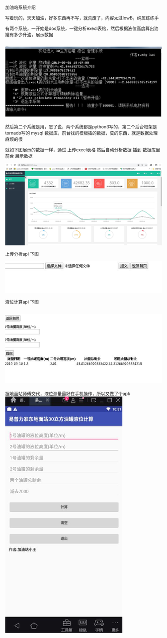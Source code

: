 加油站系统介绍

写着玩的，天天加油，好多东西再不写，就荒废了，内容太过lowB，纯属练练手

有两个系统，一开始是dos系统，一键分析execl表格，然后根据液位高度算出油罐有多少升油，展示数据

![dos系统首页图片](https://github.com/exampleK/oil-dos-and-tornado-system/blob/master/img/dos.jpg)
------------------------------------------------------

然后第二个系统是用，忘了说，两个系统都是python3写的，第二个后台框架是tornado写的 mysql 数据库，前台找的模板插的数据，莫的东西，就是数据处理麻烦的很

就如下图展示的数据一样，通过 上传execl表格 然后自动分析数据 插到 数据库里 前台 展示数据

![前台首页图片](https://github.com/exampleK/oil-dos-and-tornado-system/blob/master/img/d2.jpg)

上传分析api 下图

![上传](https://github.com/exampleK/oil-dos-and-tornado-system/blob/master/img/1.jpg)

液位计算api 下图

![液位计算](https://github.com/exampleK/oil-dos-and-tornado-system/blob/master/img/2.jpg)
------------------------------------------------------

据地面站师傅交代，液位测量最好在手机操作，所以又做了个apk
![液位计算](https://github.com/exampleK/oil-dos-and-tornado-system/blob/master/img/apk.jpg)